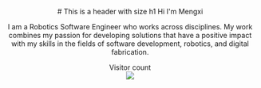 
<p align = "center"># This is a header with size h1 Hi I'm Mengxi</p> 
<p align = "center">I am a Robotics Software Engineer who works across disciplines. My work combines my passion for developing solutions that have a positive impact with my skills in the fields of software development, robotics, and digital fabrication.</p>

<p align="center"> 
  Visitor count<br>
  <img src="https://profile-counter.glitch.me/insolitum/count.svg" />
</p>
